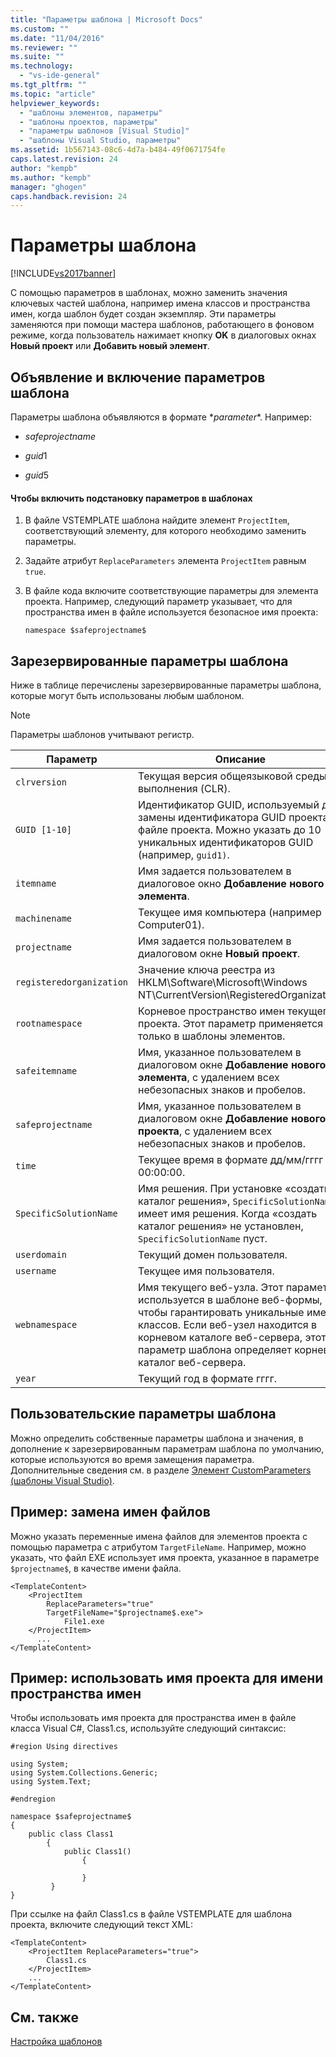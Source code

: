 ```yaml
---
title: "Параметры шаблона | Microsoft Docs"
ms.custom: ""
ms.date: "11/04/2016"
ms.reviewer: ""
ms.suite: ""
ms.technology: 
  - "vs-ide-general"
ms.tgt_pltfrm: ""
ms.topic: "article"
helpviewer_keywords: 
  - "шаблоны элементов, параметры"
  - "шаблоны проектов, параметры"
  - "параметры шаблонов [Visual Studio]"
  - "шаблоны Visual Studio, параметры"
ms.assetid: 1b567143-08c6-4d7a-b484-49f0671754fe
caps.latest.revision: 24
author: "kempb"
ms.author: "kempb"
manager: "ghogen"
caps.handback.revision: 24
---
```

# Параметры шаблона
[!INCLUDE[vs2017banner](../code-quality/includes/vs2017banner.md)]

С помощью параметров в шаблонах, можно заменить значения ключевых частей шаблона, например имена классов и пространства имен, когда шаблон будет создан экземпляр.  Эти параметры заменяются при помощи мастера шаблонов, работающего в фоновом режиме, когда пользователь нажимает кнопку **OK** в диалоговых окнах **Новый проект** или **Добавить новый элемент**.  
  
## Объявление и включение параметров шаблона  
 Параметры шаблона объявляются в формате $*parameter*$.  Например:  
  
-   $safeprojectname$  
  
-   $guid1$  
  
-   $guid5$  
  
#### Чтобы включить подстановку параметров в шаблонах  
  
1.  В файле VSTEMPLATE шаблона найдите элемент `ProjectItem`, соответствующий элементу, для которого необходимо заменить параметры.  
  
2.  Задайте атрибут `ReplaceParameters` элемента `ProjectItem` равным `true`.  
  
3.  В файле кода включите соответствующие параметры для элемента проекта.  Например, следующий параметр указывает, что для пространства имен в файле используется безопасное имя проекта:  
  
    ```  
    namespace $safeprojectname$  
    ```  
  
## Зарезервированные параметры шаблона  
 Ниже в таблице перечислены зарезервированные параметры шаблона, которые могут быть использованы любым шаблоном.  
  
> [!NOTE]
>  Параметры шаблонов учитывают регистр.  
  
|Параметр|Описание|  
|--------------|--------------|  
|`clrversion`|Текущая версия общеязыковой среды выполнения \(CLR\).|  
|`GUID [1-10]`|Идентификатор GUID, используемый для замены идентификатора GUID проекта в файле проекта.  Можно указать до 10 уникальных идентификаторов GUID \(например, `guid1)`.|  
|`itemname`|Имя задается пользователем в диалоговое окно **Добавление нового элемента**.|  
|`machinename`|Текущее имя компьютера \(например Computer01\).|  
|`projectname`|Имя задается пользователем в диалоговом окне **Новый проект**.|  
|`registeredorganization`|Значение ключа реестра из HKLM\\Software\\Microsoft\\Windows NT\\CurrentVersion\\RegisteredOrganization.|  
|`rootnamespace`|Корневое пространство имен текущего проекта.  Этот параметр применяется только в шаблоны элементов.|  
|`safeitemname`|Имя, указанное пользователем в диалоговом окне **Добавление нового элемента**, с удалением всех небезопасных знаков и пробелов.|  
|`safeprojectname`|Имя, указанное пользователем в диалоговом окне **Добавление нового проекта**, с удалением всех небезопасных знаков и пробелов.|  
|`time`|Текущее время в формате дд\/мм\/гггг 00:00:00.|  
|`SpecificSolutionName`|Имя решения.  При установке «создать каталог решения», `SpecificSolutionName` имеет имя решения.  Когда «создать каталог решения» не установлен, `SpecificSolutionName` пуст.|  
|`userdomain`|Текущий домен пользователя.|  
|`username`|Текущее имя пользователя.|  
|`webnamespace`|Имя текущего веб\-узла.  Этот параметр используется в шаблоне веб\-формы, чтобы гарантировать уникальные имена классов.  Если веб\-узел находится в корневом каталоге веб\-сервера, этот параметр шаблона определяет корневой каталог веб\-сервера.|  
|`year`|Текущий год в формате гггг.|  
  
## Пользовательские параметры шаблона  
 Можно определить собственные параметры шаблона и значения, в дополнение к зарезервированным параметрам шаблона по умолчанию, которые используются во время замещения параметра. Дополнительные сведения см. в разделе [Элемент CustomParameters \(шаблоны Visual Studio\)](../extensibility/customparameters-element-visual-studio-templates.md).  
  
## Пример: замена имен файлов  
 Можно указать переменные имена файлов для элементов проекта с помощью параметра с атрибутом `TargetFileName`.  Например, можно указать, что файл EXE использует имя проекта, указанное в параметре `$projectname$`, в качестве имени файла.  
  
```  
<TemplateContent>  
    <ProjectItem  
        ReplaceParameters="true"  
        TargetFileName="$projectname$.exe">  
            File1.exe  
    </ProjectItem>  
      ...  
</TemplateContent>  
```  
  
## Пример: использовать имя проекта для имени пространства имен  
 Чтобы использовать имя проекта для пространства имен в файле класса Visual C\#, Class1.cs, используйте следующий синтаксис:  
  
```  
#region Using directives  
  
using System;  
using System.Collections.Generic;  
using System.Text;  
  
#endregion  
  
namespace $safeprojectname$  
{  
    public class Class1  
        {  
            public Class1()  
                {  
  
                }  
         }  
}  
```  
  
 При ссылке на файл Class1.cs в файле VSTEMPLATE для шаблона проекта, включите следующий текст XML:  
  
```  
<TemplateContent>  
    <ProjectItem ReplaceParameters="true">  
        Class1.cs  
    </ProjectItem>  
    ...  
</TemplateContent>  
```  
  
## См. также  
 [Настройка шаблонов](../ide/customizing-project-and-item-templates.md)